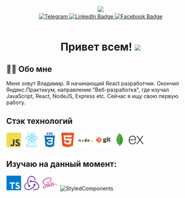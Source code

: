 <div id="header" align="center">
  <img src="https://media.giphy.com/media/M9gbBd9nbDrOTu1Mqx/giphy.gif" width="100"/>
</div>

<div id="badges" align="center">
  <a href="[@toriomara]http://t-do.ru/toriomara">
    <img src="https://img.shields.io/badge/Telegram-blue?style=for-the-badge&logo=telegram&logoColor=white" alt="Telegram"/>
  </a>
  <a href="https://www.linkedin.com/in/vbudkevich/">
    <img src="https://img.shields.io/badge/LinkedIn-blue?style=for-the-badge&logo=linkedin&logoColor=white" alt="LinkedIn Badge"/>
  </a>
  <a href="https://www.facebook.com/profile.php?id=100008880375958">
    <img src="https://img.shields.io/badge/Facebook-blue?style=for-the-badge&logo=facebook&logoColor=white" alt="Facebook Badge"/>
  </a>
</div>

<div align="center">
  <img src="https://komarev.com/ghpvc/?username=toriomara&style=flat-square&color=blue" alt=""/>
</div>

<h1 align="center">
  Привет всем!
  <img src="https://media.giphy.com/media/hvRJCLFzcasrR4ia7z/giphy.gif" width="30px"/>
</h1>

## :man_technologist: Обо мне

Меня зовут Владимир. Я начинающий React разработчик. Окончил Яндекс.Практикум, направление "Веб-разработка", где изучал JavaScript, React, NodeJS, Express etc. Сейчас я ищу свою первую работу. 

## Стэк технологий
<div>
  <img src="https://github.com/devicons/devicon/blob/master/icons/javascript/javascript-original.svg" title="JavaScript" alt="JavaScript" width="40" height="40"/>&nbsp;
  <img src="https://github.com/devicons/devicon/blob/master/icons/react/react-original-wordmark.svg" title="React" alt="React" width="40" height="40"/>&nbsp;
  <img src="https://github.com/devicons/devicon/blob/master/icons/css3/css3-plain-wordmark.svg"  title="CSS3" alt="CSS" width="40" height="40"/>&nbsp;
  <img src="https://github.com/devicons/devicon/blob/master/icons/html5/html5-original.svg" title="HTML5" alt="HTML" width="40" height="40"/>&nbsp;
  <img src="https://github.com/devicons/devicon/blob/master/icons/nodejs/nodejs-original-wordmark.svg" title="NodeJS" alt="NodeJS" width="40" height="40"/>&nbsp;
  <img src="https://github.com/devicons/devicon/blob/master/icons/git/git-original-wordmark.svg" title="Git" **alt="Git" width="40" height="40"/>
  <img src="https://github.com/devicons/devicon/blob/master/icons/mongodb/mongodb-original.svg" title="Git" **alt="Git" width="40" height="40"/>
  <img src="https://github.com/devicons/devicon/blob/master/icons/express/express-original.svg" title="Git" **alt="Git" width="40" height="40"/>
</div>

## Изучаю на данный момент:
<div>
  <img src="https://github.com/devicons/devicon/blob/master/icons/typescript/typescript-original.svg" title="TypeScript" alt="TypeScript" width="40" height="40"/>&nbsp;
  <img src="https://github.com/devicons/devicon/blob/master/icons/redux/redux-original.svg" title="Redux" alt="Redux " width="40" height="40"/>&nbsp;
  <img src="https://github.com/devicons/devicon/blob/master/icons/sass/sass-original.svg" title="JavaScript" alt="JavaScript" width="40" height="40"/>&nbsp;
  <img src="https://raw.githubusercontent.com/styled-components/brand/master/styled-components.png" title="StyledComponents" alt="StyledComponents" width="40" height="40"/>&nbsp;
</div>

